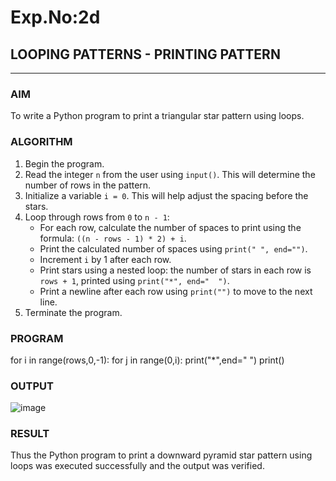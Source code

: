 # Exp.No:2d
## LOOPING PATTERNS - PRINTING PATTERN

---

### AIM  
To write a Python program to print a triangular star pattern using loops.


### ALGORITHM

1. Begin the program.  
2. Read the integer `n` from the user using `input()`. This will determine the number of rows in the pattern.  
3. Initialize a variable `i = 0`. This will help adjust the spacing before the stars.  
4. Loop through rows from `0` to `n - 1`:  
   - For each row, calculate the number of spaces to print using the formula: `((n - rows - 1) * 2) + i`.  
   - Print the calculated number of spaces using `print(" ", end="")`.  
   - Increment `i` by 1 after each row.  
   - Print stars using a nested loop: the number of stars in each row is `rows + 1`, printed using `print("*", end="  ")`.  
   - Print a newline after each row using `print("")` to move to the next line.  
5. Terminate the program.


### PROGRAM

for i in range(rows,0,-1):
    for j in range(0,i):
        print("*",end=" ")
    print()
    
### OUTPUT
![image](https://github.com/user-attachments/assets/d511a865-bfcf-426e-ba2b-28be32fe05c7)

### RESULT
Thus the Python program to print a downward pyramid star pattern using loops was executed successfully and the output was verified.
